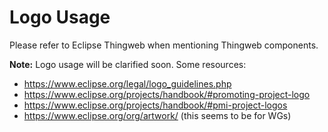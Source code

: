 # Logo Usage

Please refer to Eclipse Thingweb when mentioning Thingweb components.

**Note:** Logo usage will be clarified soon. Some resources:
-  <https://www.eclipse.org/legal/logo_guidelines.php>
-  <https://www.eclipse.org/projects/handbook/#promoting-project-logo>
-  <https://www.eclipse.org/projects/handbook/#pmi-project-logos>
-  <https://www.eclipse.org/org/artwork/> (this seems to be for WGs)
